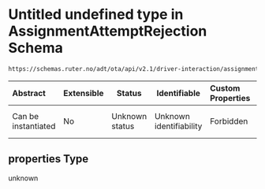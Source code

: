 # Untitled undefined type in AssignmentAttemptRejection Schema

```txt
https://schemas.ruter.no/adt/ota/api/v2.1/driver-interaction/assignment-attempt-rejection.json#/properties
```




| Abstract            | Extensible | Status         | Identifiable            | Custom Properties | Additional Properties | Access Restrictions | Defined In                                                                                                                      |
| :------------------ | ---------- | -------------- | ----------------------- | :---------------- | --------------------- | ------------------- | ------------------------------------------------------------------------------------------------------------------------------- |
| Can be instantiated | No         | Unknown status | Unknown identifiability | Forbidden         | Allowed               | none                | [assignment-attempt-rejection.json\*](../../schema/driver-interaction/assignment-attempt-rejection.json "open original schema") |

## properties Type

unknown
